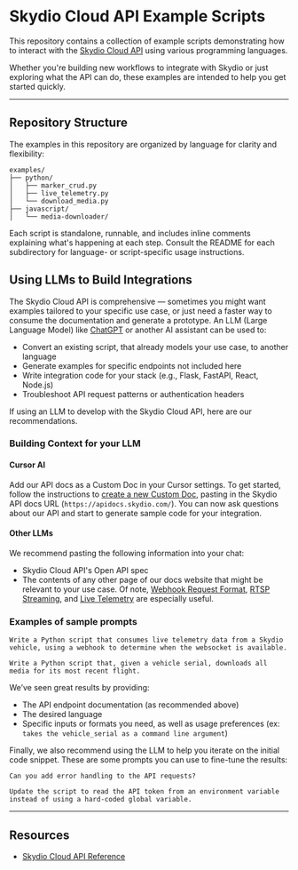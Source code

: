 # Skydio Cloud API Example Scripts

This repository contains a collection of example scripts demonstrating how to interact with the [Skydio Cloud API](https://apidocs.skydio.com/) using various programming languages.

Whether you're building new workflows to integrate with Skydio or just exploring what the API can do, these examples are intended to help you get started quickly.

---

## Repository Structure

The examples in this repository are organized by language for clarity and flexibility:

```
examples/
├── python/
│   ├── marker_crud.py
│   ├── live_telemetry.py
│   └── download_media.py
├── javascript/
│   └── media-downloader/
```

Each script is standalone, runnable, and includes inline comments explaining what's happening at each step.
Consult the README for each subdirectory for language- or script-specific usage instructions.

## Using LLMs to Build Integrations

The Skydio Cloud API is comprehensive — sometimes you might want examples tailored to your specific use case, or just need a faster way to consume the documentation and generate a prototype. An LLM (Large Language Model) like [ChatGPT](https://chat.openai.com) or another AI assistant can be used to:

- Convert an existing script, that already models your use case, to another language
- Generate examples for specific endpoints not included here
- Write integration code for your stack (e.g., Flask, FastAPI, React, Node.js)
- Troubleshoot API request patterns or authentication headers

If using an LLM to develop with the Skydio Cloud API, here are our recommendations.

### Building Context for your LLM

#### Cursor AI

Add our API docs as a Custom Doc in your Cursor settings. To get started, follow the instructions to [create a new Custom Doc](https://docs.cursor.com/context/@-symbols/@-docs), pasting in the Skydio API docs URL (`https://apidocs.skydio.com/`). You can now ask questions about our API and start to generate sample code for your integration.

#### Other LLMs

We recommend pasting the following information into your chat:

- Skydio Cloud API's Open API spec
- The contents of any other page of our docs website that might be relevant to your use case. Of note, [Webhook Request Format](https://apidocs.skydio.com/reference/webhook_request_format), [RTSP Streaming](https://apidocs.skydio.com/reference/rtsp-streaming), and [Live Telemetry](https://apidocs.skydio.com/reference/live-telemetry) are especially useful.

### Examples of sample prompts

```
Write a Python script that consumes live telemetry data from a Skydio vehicle, using a webhook to determine when the websocket is available.
```

```
Write a Python script that, given a vehicle serial, downloads all media for its most recent flight.
```

We’ve seen great results by providing:

- The API endpoint documentation (as recommended above)
- The desired language
- Specific inputs or formats you need, as well as usage preferences (ex: `takes the vehicle_serial as a command line argument`)

Finally, we also recommend using the LLM to help you iterate on the initial code snippet. These are some prompts you can use to fine-tune the results:

```
Can you add error handling to the API requests?
```

```
Update the script to read the API token from an environment variable instead of using a hard-coded global variable.
```

---

## Resources

- [Skydio Cloud API Reference](https://apidocs.skydio.com/)
